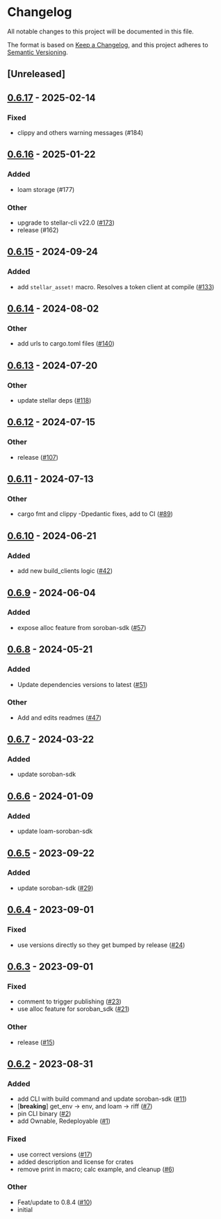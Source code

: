 # Changelog
All notable changes to this project will be documented in this file.

The format is based on [Keep a Changelog](https://keepachangelog.com/en/1.0.0/),
and this project adheres to [Semantic Versioning](https://semver.org/spec/v2.0.0.html).

## [Unreleased]

## [0.6.17](https://github.com/loambuild/loam/compare/loam-soroban-sdk-v0.6.16...loam-soroban-sdk-v0.6.17) - 2025-02-14

### Fixed

- clippy and others warning messages (#184)

## [0.6.16](https://github.com/loambuild/loam/compare/loam-soroban-sdk-v0.6.15...loam-soroban-sdk-v0.6.16) - 2025-01-22

### Added

- loam storage (#177)

### Other

- upgrade to stellar-cli v22.0 ([#173](https://github.com/loambuild/loam/pull/173))
- release (#162)

## [0.6.15](https://github.com/loambuild/loam/compare/loam-soroban-sdk-v0.6.14...loam-soroban-sdk-v0.6.15) - 2024-09-24

### Added

- add `stellar_asset!` macro. Resolves a token client at compile ([#133](https://github.com/loambuild/loam/pull/133))

## [0.6.14](https://github.com/loambuild/loam/compare/loam-soroban-sdk-v0.6.13...loam-soroban-sdk-v0.6.14) - 2024-08-02

### Other
- add urls to cargo.toml files ([#140](https://github.com/loambuild/loam/pull/140))

## [0.6.13](https://github.com/loambuild/loam/compare/loam-soroban-sdk-v0.6.12...loam-soroban-sdk-v0.6.13) - 2024-07-20

### Other
- update stellar deps ([#118](https://github.com/loambuild/loam/pull/118))

## [0.6.12](https://github.com/loambuild/loam-sdk/compare/loam-soroban-sdk-v0.6.11...loam-soroban-sdk-v0.6.12) - 2024-07-15

### Other
- release ([#107](https://github.com/loambuild/loam-sdk/pull/107))

## [0.6.11](https://github.com/loambuild/loam-sdk/compare/loam-soroban-sdk-v0.6.10...loam-soroban-sdk-v0.6.11) - 2024-07-13

### Other
- cargo fmt and clippy -Dpedantic fixes, add to CI ([#89](https://github.com/loambuild/loam-sdk/pull/89))

## [0.6.10](https://github.com/loambuild/loam-sdk/compare/loam-soroban-sdk-v0.6.9...loam-soroban-sdk-v0.6.10) - 2024-06-21

### Added
- add new build_clients logic ([#42](https://github.com/loambuild/loam-sdk/pull/42))

## [0.6.9](https://github.com/loambuild/loam-sdk/compare/loam-soroban-sdk-v0.6.8...loam-soroban-sdk-v0.6.9) - 2024-06-04

### Added
- expose alloc feature from soroban-sdk ([#57](https://github.com/loambuild/loam-sdk/pull/57))

## [0.6.8](https://github.com/loambuild/loam-sdk/compare/loam-soroban-sdk-v0.6.7...loam-soroban-sdk-v0.6.8) - 2024-05-21

### Added
- Update dependencies versions to latest ([#51](https://github.com/loambuild/loam-sdk/pull/51))

### Other
- Add and edits readmes ([#47](https://github.com/loambuild/loam-sdk/pull/47))

## [0.6.7](https://github.com/loambuild/loam-sdk/compare/loam-soroban-sdk-v0.6.6...loam-soroban-sdk-v0.6.7) - 2024-03-22

### Added
- update soroban-sdk

## [0.6.6](https://github.com/loambuild/loam-sdk/compare/loam-soroban-sdk-v0.6.5...loam-soroban-sdk-v0.6.6) - 2024-01-09

### Added
- update loam-soroban-sdk

## [0.6.5](https://github.com/loambuild/loam-sdk/compare/loam-soroban-sdk-v0.6.4...loam-soroban-sdk-v0.6.5) - 2023-09-22

### Added
- update soroban-sdk ([#29](https://github.com/loambuild/loam-sdk/pull/29))

## [0.6.4](https://github.com/loambuild/loam-sdk/compare/loam-soroban-sdk-v0.6.3...loam-soroban-sdk-v0.6.4) - 2023-09-01

### Fixed
- use versions directly so they get bumped by release ([#24](https://github.com/loambuild/loam-sdk/pull/24))

## [0.6.3](https://github.com/loambuild/loam-sdk/compare/loam-soroban-sdk-v0.6.2...loam-soroban-sdk-v0.6.3) - 2023-09-01

### Fixed
- comment to trigger publishing ([#23](https://github.com/loambuild/loam-sdk/pull/23))
- use alloc feature for soroban_sdk ([#21](https://github.com/loambuild/loam-sdk/pull/21))

### Other
- release ([#15](https://github.com/loambuild/loam-sdk/pull/15))

## [0.6.2](https://github.com/loambuild/loam-sdk/releases/tag/loam-soroban-sdk-v0.6.2) - 2023-08-31

### Added
- add CLI with build command and update soroban-sdk ([#11](https://github.com/loambuild/loam-sdk/pull/11))
- [**breaking**] get_env -> env, and loam -> riff ([#7](https://github.com/loambuild/loam-sdk/pull/7))
- pin CLI binary ([#2](https://github.com/loambuild/loam-sdk/pull/2))
- add Ownable, Redeployable ([#1](https://github.com/loambuild/loam-sdk/pull/1))

### Fixed
- use correct versions ([#17](https://github.com/loambuild/loam-sdk/pull/17))
- added description and license for crates
- remove print in macro; calc example, and cleanup ([#6](https://github.com/loambuild/loam-sdk/pull/6))

### Other
- Feat/update to 0.8.4 ([#10](https://github.com/loambuild/loam-sdk/pull/10))
- initial
